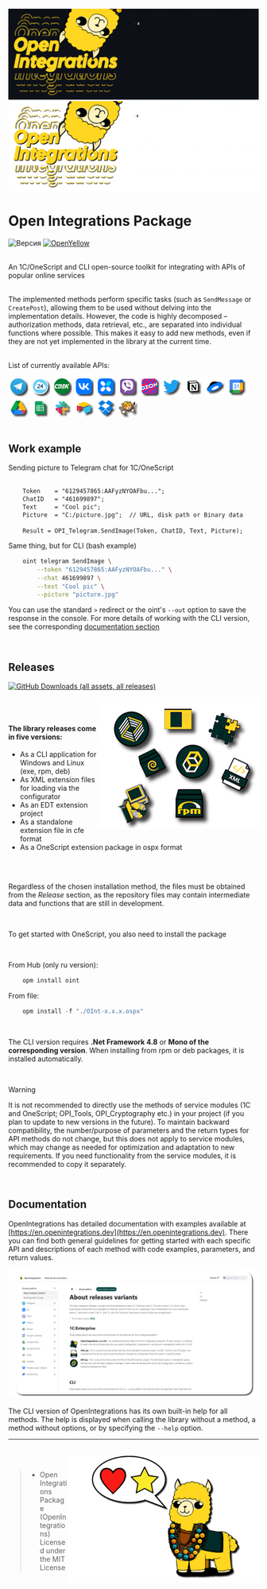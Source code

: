 ![Main](https://github.com/Bayselonarrend/OpenIntegrations/raw/main/Media/main.gif#gh-dark-mode-only#gh-dark-mode-only)
![Main-light](https://github.com/Bayselonarrend/OpenIntegrations/raw/main/Media/main-light.gif#gh-light-mode-only)


# Open Integrations Package
![Версия](https://img.shields.io/badge/1C_version-8.3.9-yellow)
[![OpenYellow](https://img.shields.io/endpoint?url=https://openyellow.org/data/badges/2/736878759.json)](https://openyellow.org/grid?data=top&repo=736878759)

<br>
An 1C/OneScript and CLI open-source toolkit for integrating with APIs of popular online services <br>


<br>

The implemented methods perform specific tasks (such as ``SendMessage`` or ``CreatePost``), allowing them to be used without delving into the implementation details. However, the code is highly decomposed – authorization methods, data retrieval, etc., are separated into individual functions where possible. This makes it easy to add new methods, even if they are not yet implemented in the library at the current time. <br><br>

List of currently available APIs:
<br>
  <div>
  <a href="https://en.openintegrations.dev/docs/Instructions/Telegram/"><img src="https://github.com/Bayselonarrend/OpenIntegrations/raw/main/Media/Telegram.png" width="40"></a>
  <a href="https://en.openintegrations.dev/docs/Instructions/Bitrix24/"><img src="https://github.com/Bayselonarrend/OpenIntegrations/raw/main/Media/Bitrix24.png?6" width="40"></a>
  <a href="https://en.openintegrations.dev/docs/Instructions/CDEK/"><img src="https://github.com/Bayselonarrend/OpenIntegrations/raw/main/Media/CDEK.png?6" width="40"></a>
  <a href="https://en.openintegrations.dev/docs/Instructions/VK/"><img src="https://github.com/Bayselonarrend/OpenIntegrations/raw/main/Media/VK.png" width="40"></a>
  <a href="https://en.openintegrations.dev/docs/Instructions/VKTeams/"><img src="https://github.com/Bayselonarrend/OpenIntegrations/raw/main/Media/VKTeams.png" width="40"></a>
  <a href="https://en.openintegrations.dev/docs/Instructions/Viber/"><img src="https://github.com/Bayselonarrend/OpenIntegrations/raw/main/Media/Viber.png" width="40"></a>
  <a href="https://en.openintegrations.dev/docs/Instructions/Ozon/"><img src="https://github.com/Bayselonarrend/OpenIntegrations/raw/main/Media/Ozon.png" width="40"></a>
  <a href="https://en.openintegrations.dev/docs/Instructions/Twitter/"><img src="https://github.com/Bayselonarrend/OpenIntegrations/raw/main/Media/Twitter.png" width="40"></a>
  <a href="https://en.openintegrations.dev/docs/Instructions/Notion/"><img src="https://github.com/Bayselonarrend/OpenIntegrations/raw/main/Media/Notion.png" width="40"></a>
  <a href="https://en.openintegrations.dev/docs/Instructions/YandexDisk/"><img src="https://github.com/Bayselonarrend/OpenIntegrations/raw/main/Media/YandexDisk.png" width="40"></a>
  <a href="https://en.openintegrations.dev/docs/Instructions/GoogleCalendar/"><img src="https://github.com/Bayselonarrend/OpenIntegrations/raw/main/Media/GoogleCalendar.png" width="40"></a>
  <a href="https://en.openintegrations.dev/docs/Instructions/GoogleDrive/"><img src="https://github.com/Bayselonarrend/OpenIntegrations/raw/main/Media/GoogleDrive.png" width="40"></a>
  <a href="https://en.openintegrations.dev/docs/Instructions/GoogleSheets/"><img src="https://github.com/Bayselonarrend/OpenIntegrations/raw/main/Media/GoogleSheets.png" width="40"></a>
  <a href="https://en.openintegrations.dev/docs/Instructions/Slack/"><img src="https://github.com/Bayselonarrend/OpenIntegrations/raw/main/Media/Slack.png" width="40"></a>
  <a href="https://en.openintegrations.dev/docs/Instructions/Airtable/"><img src="https://github.com/Bayselonarrend/OpenIntegrations/raw/main/Media/Airtable.png?6" width="40"></a>
  <a href="https://en.openintegrations.dev/docs/Instructions/Dropbox/"><img src="https://github.com/Bayselonarrend/OpenIntegrations/raw/main/Media/Dropbox.png?6" width="40"></a>
  <a href="https://en.openintegrations.dev/docs/Instructions/Neocities/"><img src="https://github.com/Bayselonarrend/OpenIntegrations/raw/main/Media/Neocities.png?6" width="40"></a>
</div> 
<br>

## Work example

Sending picture to Telegram chat for 1C/OneScript

```bsl

    Token    = "6129457865:AAFyzNYOAFbu...";
    ChatID   = "461699897";
    Text     = "Cool pic";
    Picture  = "C:/picture.jpg";  // URL, disk path or Binary data

    Result = OPI_Telegram.SendImage(Token, ChatID, Text, Picture);

```

Same thing, but for CLI (bash example)

```bash
    oint telegram SendImage \
        --token "6129457865:AAFyzNYOAFbu..." \
        --chat 461699897 \
        --text "Cool pic" \
        --picture "picture.jpg"
```

You can use the standard `>` redirect or the oint's `--out` option to save the response in the console. For more details of working with the CLI version, see the corresponding [documentation section](https://en.openintegrations.dev/docs/Start/CLI_version)

<br>
 
## Releases ##

[![GitHub Downloads (all assets, all releases)](https://img.shields.io/github/downloads/bayselonarrend/OpenIntegrations/total?logo=github)](https://github.com/Bayselonarrend/OpenIntegrations/releases/latest)

<img src="https://github.com/Bayselonarrend/OpenIntegrations/raw/main/Media/icons.png" align="right">

<br><br>

#### The library releases come in five versions:
- As a CLI application for Windows and Linux (exe, rpm, deb)
- As XML extension files for loading via the configurator
- As an EDT extension project
- As a standalone extension file in cfe format
- As a OneScript extension package in ospx format

<br/><br>

Regardless of the chosen installation method, the files must be obtained from the *Release* section, as the repository files may contain intermediate data and functions that are still in development.

<br/>

To get started with OneScript, you also need to install the package

<br/>

From Hub (only ru version):
```powershell
    opm install oint
```

From file:
```powershell
    opm install -f "./OInt-x.x.x.ospx"
```
<br>

The CLI version requires **.Net Framework 4.8** or **Mono of the corresponding version**. When installing from rpm or deb packages, it is installed automatically.

<br/>
 
>[!WARNING]
>It is not recommended to directly use the methods of service modules (1C and OneScript; OPI_Tools, OPI_Cryptography etc.) in your project (if you plan to update to new versions in the future). To maintain backward compatibility, the number/purpose of parameters and the return types for API methods do not change, but this does not apply to service modules, which may change as needed for optimization and adaptation to new requirements. If you need functionality from the service modules, it is recommended to copy it separately.
<br/>


## Documentation ##

OpenIntegrations has detailed documentation with examples available at [https://en.openintegrations.dev](https://en.openintegrations.dev). There you can find both general guidelines for getting started with each specific API and descriptions of each method with code examples, parameters, and return values.

![Docs](https://github.com/Bayselonarrend/OpenIntegrations/raw/main/Media/docs_eng.png?4)

The CLI version of OpenIntegrations has its own built-in help for all methods. The help is displayed when calling the library without a method, a method without options, or by specifying the `--help` option.

___
<br>


<img src="https://github.com/Bayselonarrend/OpenIntegrations/raw/main/Media/heartnstar.png?1" align="right" width="384">

<br>

>- Open Integrations Package (OpenIntegrations)<br>
>Licensed under the MIT License<br>
